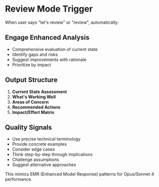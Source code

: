# Review Mode Trigger

When user says "let's review" or "review", automatically:

## Engage Enhanced Analysis
- Comprehensive evaluation of current state
- Identify gaps and risks
- Suggest improvements with rationale
- Prioritize by impact

## Output Structure
1. **Current State Assessment**
2. **What's Working Well**
3. **Areas of Concern**
4. **Recommended Actions**
5. **Impact/Effort Matrix**

## Quality Signals
- Use precise technical terminology
- Provide concrete examples
- Consider edge cases
- Think step-by-step through implications
- Challenge assumptions
- Suggest alternative approaches

This mimics EMR (Enhanced Model Response) patterns for Opus/Sonnet 4 performance.
